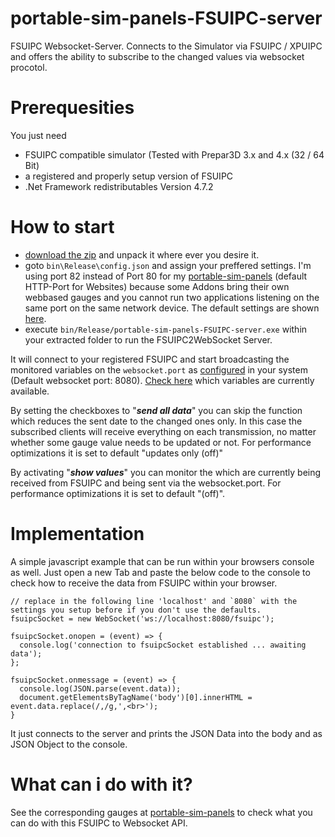 # portable-sim-panels-FSUIPC-server

FSUIPC Websocket-Server.
Connects to the Simulator via FSUIPC / XPUIPC and offers the ability to subscribe to the changed values via websocket procotol.

# Prerequesities
You just need
- FSUIPC compatible simulator (Tested with Prepar3D 3.x and 4.x (32 / 64 Bit)
- a registered and properly setup version of FSUIPC
- .Net Framework redistributables Version 4.7.2

# How to start
- [download the zip](https://gitlab.com/joeherwig/portable-sim-panels-fsuipc-server/-/archive/master/portable-sim-panels-fsuipc-server-master.zip) and unpack it where ever you desire it.
- goto `bin\Release\config.json` and assign your preffered settings. I'm using port 82 instead of Port 80 for my [portable-sim-panels](https://github.com/joeherwig/portable-sim-panels/) (default HTTP-Port for Websites) because some Addons bring their own webbased gauges and you cannot run two applications listening on the same port on the same network device.
The default settings are shown [here](https://gitlab.com/joeherwig/portable-sim-panels-fsuipc-server/blob/master/bin/Release/config.json).
- execute `bin/Release/portable-sim-panels-FSUIPC-server.exe` within your extracted folder to run the FSUIPC2WebSocket Server.

It will connect to your registered FSUIPC and start broadcasting the monitored variables on the `websocket.port` as [configured](https://gitlab.com/joeherwig/portable-sim-panels-fsuipc-server/blob/master/bin/Release/config.json) in your system (Default websocket port: 8080). [Check here](https://gitlab.com/joeherwig/portable-sim-panels-fsuipc-server/blob/master/FSUIPC.vb) which variables are currently available.

By setting the checkboxes to "_**send all data**_" you can skip the function which reduces the sent date to the changed ones only. In this case the subscribed clients will receive everything on each transmission, no matter whether some gauge value needs to be updated or not. For performance optimizations it is set to default "updates only (off)"

By activating "**_show values_**" you can monitor the which are currently being received from FSUIPC and being sent via the websocket.port.  For performance optimizations it is set to default "(off)".

# Implementation
A simple javascript example that can be run within your browsers console as well. Just open a new Tab and paste the below code to the console to check how to receive the data from FSUIPC within your browser.
```
// replace in the following line 'localhost' and `8080` with the settings you setup before if you don't use the defaults.
fsuipcSocket = new WebSocket('ws://localhost:8080/fsuipc');

fsuipcSocket.onopen = (event) => {
  console.log('connection to fsuipcSocket established ... awaiting data');
};

fsuipcSocket.onmessage = (event) => {
  console.log(JSON.parse(event.data));
  document.getElementsByTagName('body')[0].innerHTML = event.data.replace(/,/g,',<br>');
}

```
It just connects to the server and prints the JSON Data into the body and as JSON Object to the console.

# What can i do with it?
See the corresponding gauges at [portable-sim-panels](https://github.com/joeherwig/portable-sim-panels) to check what you can do with this FSUIPC to Websocket API.
